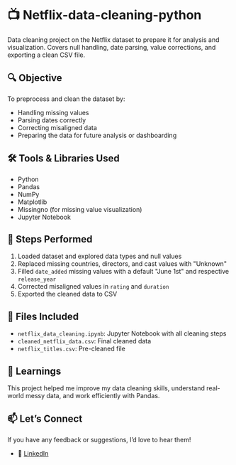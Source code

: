 # 📺 Netflix-data-cleaning-python
Data cleaning project on the Netflix dataset to prepare it for analysis and visualization. Covers null handling, date parsing, value corrections, and exporting a clean CSV file.

## 🔍 Objective
To preprocess and clean the dataset by:
- Handling missing values
- Parsing dates correctly
- Correcting misaligned data
- Preparing the data for future analysis or dashboarding

## 🛠️ Tools & Libraries Used
- Python
- Pandas
- NumPy
- Matplotlib
- Missingno (for missing value visualization)
- Jupyter Notebook

## 🔄 Steps Performed
1. Loaded dataset and explored data types and null values
2. Replaced missing countries, directors, and cast values with "Unknown"
3. Filled `date_added` missing values with a default "June 1st" and respective `release_year`
4. Corrected misaligned values in `rating` and `duration`
5. Exported the cleaned data to CSV

## 📁 Files Included
- `netflix_data_cleaning.ipynb`: Jupyter Notebook with all cleaning steps
- `cleaned_netflix_data.csv`: Final cleaned data
- `netflix_titles.csv`: Pre-cleaned file

## 🧠 Learnings
This project helped me improve my data cleaning skills, understand real-world messy data, and work efficiently with Pandas.

## 📫 Let’s Connect
If you have any feedback or suggestions, I’d love to hear them!

- 🔗 [LinkedIn](https://www.linkedin.com/in/shubham-jadhav-dataanalyst/)
